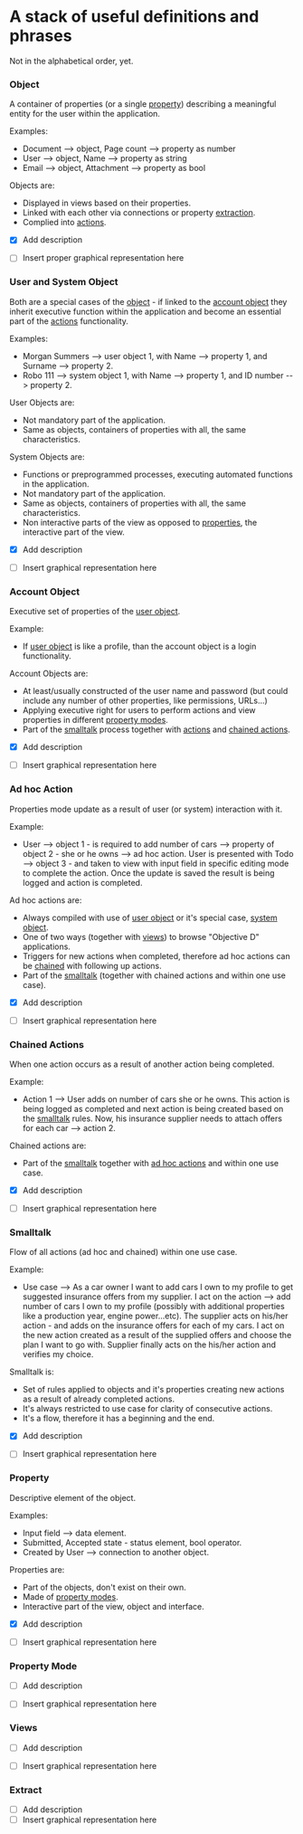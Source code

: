 # A stack of useful definitions and phrases #
Not in the alphabetical order, yet.

### Object ###
A container of properties (or a single [property](#property)) describing a meaningful entity for the user within the application.

Examples:
*	Document --> object, Page count --> property as number
*	User --> object, Name --> property as string
*	Email --> object, Attachment --> property as bool

Objects are:
*	Displayed in views based on their properties.
*	Linked with each other via connections or property [extraction](#extract).
*	Complied into [actions](#ad-hoc-action).   

- [x] Add description
- [ ] Insert proper graphical representation here



### User and System Object ###
Both are a special cases of the [object](#object) - if linked to the [account object](#account-object) they inherit executive function within the application and become an essential part of the [actions](#ad-hoc-action) functionality.  

Examples:
*	Morgan Summers --> user object 1, with Name --> property 1, and Surname --> property 2.
*	Robo 111 --> system object 1, with Name --> property 1, and ID number --> property 2.

User Objects are:
*	Not mandatory part of the application.
*	Same as objects, containers of properties with all, the same characteristics.

System Objects are:
*	Functions or preprogrammed processes, executing automated functions in the application.
*	Not mandatory part of the application.
*	Same as objects, containers of properties with all, the same characteristics.
*	Non interactive parts of the view as opposed to [properties](#property), the interactive part of the view.

- [x] Add description
- [ ] Insert graphical representation here



### Account Object ###
Executive set of properties of the [user object](#user-and-system-object).

Example:
*	If [user object](#user-and-system-object) is like a profile, than the account object is a login functionality.

Account Objects are:
*	At least/usually constructed of the user name and password (but could include any number of other properties, like permissions, URLs...)
*	Applying executive right for users to perform actions and view properties in different [property modes](#property-mode).
*	Part of the [smalltalk](#smalltalk) process together with [actions](#ad-hoc-action) and [chained actions](#chained-actions).

- [x] Add description
- [ ] Insert graphical representation here



### Ad hoc Action ###
Properties mode update as a result of user (or system) interaction with it.

Example:
*	User --> object 1 - is required to add number of cars --> property of object 2 - she or he owns --> ad hoc action. User is presented with Todo --> object 3 - and taken to view with input field in specific editing mode to complete the action. Once the update is saved the result is being logged and action is completed.

Ad hoc actions are:
*	Always compiled with use of [user object](#user-and-system-object) or it's special case, [system object](#user-and-system-object).
*	One of two ways (together with [views](#views)) to browse "Objective D" applications.
*	Triggers for new actions when completed, therefore ad hoc actions can be [chained](#chained-actions) with following up actions. 
*	Part of the [smalltalk](#smalltalk) (together with chained actions and within one use case).

- [x] Add description
- [ ] Insert graphical representation here



### Chained Actions ###
When one action occurs as a result of another action being completed.

Example:
*	Action 1 --> User adds on number of cars she or he owns. This action is being logged as completed and next action is being created based on the [smalltalk](#smalltalk) rules. Now, his insurance supplier needs to attach offers for each car --> action 2.

Chained actions are:
*	Part of the [smalltalk](#smalltalk) together with [ad hoc actions](#ad-hoc-actions) and within one use case.

- [x] Add description
- [ ] Insert graphical representation here



### Smalltalk ###
Flow of all actions (ad hoc and chained) within one use case.

Example:
*	Use case --> As a car owner I want to add cars I own to my profile to get suggested insurance offers from my supplier. I act on the action --> add number of cars I own to my profile (possibly with additional properties like a production year, engine power...etc). The supplier acts on his/her action - and adds on the insurance offers for each of my cars. I act on the new action created as a result of the supplied offers and choose the plan I want to go with. Supplier finally acts on the his/her action and verifies my choice.

Smalltalk is:
*	Set of rules applied to objects and it's properties creating new actions as a result of already completed actions.
*	It's always restricted to use case for clarity of consecutive actions.
*	It's a flow, therefore it has a beginning and the end.

- [x] Add description
- [ ] Insert graphical representation here



### Property ###
Descriptive element of the object.

Examples:
*	Input field --> data element.
*	Submitted, Accepted state - status element, bool operator.
*	Created by User --> connection to another object.

Properties are:
*	Part of the objects, don't exist on their own.
*	Made of [property modes](#property-mode).
*	Interactive part of the view, object and interface.

- [x] Add description
- [ ] Insert graphical representation here



### Property Mode ###

- [ ] Add description
- [ ] Insert graphical representation here



### Views ###

- [ ] Add description
- [ ] Insert graphical representation here



### Extract ###

- [ ] Add description
- [ ] Insert graphical representation here